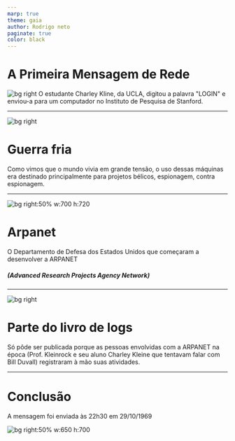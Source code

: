 ```yaml
---
marp: true
theme: gaia
author: Rodrigo neto
paginate: true
color: black
---
```

# A Primeira Mensagem de Rede
![bg right](https://s2.glbimg.com/j3GOH_5tUrbd1l-1vz0P0Y2O9k0=/e.glbimg.com/og/ed/f/original/2019/10/29/arpanet.jpg)
 O estudante Charley Kline, da UCLA, digitou a palavra "LOGIN" e enviou-a para um computador no Instituto de Pesquisa de Stanford.

---
<!--Em 29 de outubro de 1969, como parte do experimento ARPANET, a primeira mensagem de rede foi enviada. O estudante Charley Kline, da UCLA, digitou a palavra "LOGIN" e enviou-a para um computador no Instituto de Pesquisa de Stanford. Embora apenas as letras "L" e "O" tenham sido recebidas com sucesso antes de uma falha no sistema, esse evento histórico marcou o início da comunicação digital através de redes de computadores. A partir desse marco, as redes evoluíram para se tornarem a Internet, conectando bilhões de dispositivos e pessoas em todo o mundo.-->


![bg right](https://2.bp.blogspot.com/-FcTpiNn_B_k/VOq8Fk3H6_I/AAAAAAAAeaQ/IhmyuTqLWlQ/s1600/curiosidades-guerra-fria.jpg)

# Guerra fria
Como vimos que o mundo vivia em grande tensão, o uso dessas máquinas era destinado
principalmente para projetos bélicos,
espionagem, contra espionagem.

---
<!--Como vimos que o mundo vivia em grande tensão, o uso dessas máquinas era destinado principalmente para projetos bélicos, espionagem, contra espionagem. Assim, houve uma necessidade de trafegar informações de grande segredo entre locais distantes e foi em um laboratório do Departamento de Defesa dos Estados Unidos que começaram a desenvolver a ARPANET (Advanced Research Projects Agency Network).-->

![bg right:50% w:700 h:720](https://s3.amazonaws.com/s3.timetoast.com/public/uploads/photo/14706752/image/f0d55f31b273d8887c1536c34c5fe70b)

# Arpanet

O Departamento de Defesa dos Estados Unidos que começaram a desenvolver a ARPANET 
##### (Advanced Research Projects Agency Network)

<!--A Advanced Research Projects Agency Network (acrônimo ARPANET; em português: Rede da Agência para Projetos de Pesquisa Avançada) foi uma rede de computadores construída em 1969 para transmissão de dados militares sigilosos e interligação dos departamentos de pesquisa nos Estados Unidos-->
---


![bg right](https://img.ibxk.com.br/2014/07/04/04095227734127.gif)
# Parte do livro de logs
Só pôde ser publicada porque as pessoas envolvidas com a ARPANET na época (Prof. Kleinrock e seu aluno Charley Kleine que tentavam falar com Bill Duvall) registraram à mão suas atividades.

<!--De qualquer forma, essa pequena curiosidade só pôde ser publicada porque as pessoas envolvidas com a ARPANET na época (Prof. Kleinrock e seu aluno Charley Kleine que tentavam falar com Bill Duvall) registraram à mão suas atividades. Essa mensagem foi enviada às 22h30 em 29/10/1969 e, caso você consiga entender tudo o que foi escrito no livro de registros da universidade norte-americana, é possível conferir as atividades de comunicação realizadas no log acima. O conteúdo, entretanto, foi especificado pela Universidade da Califórnia mais tarde.-->
---

# Conclusão

A mensagem foi enviada às 22h30 em 29/10/1969



![bg right:50% w:650 h:700](https://tse2.mm.bing.net/th?id=OIP._Usve-4nJS6QjW81oMgOUgAAAA&pid=Api&P=0&h=180)
